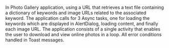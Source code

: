 In Photo Gallery application, using a URL that retrieves a text file containing a dictionary of keywords and image URLs related to the associated keyword. The application calls for 3 Async tasks, one for loading the keywords which are displayed in AlertDialog, loading content, and finally each image URL.
The application consists of a single activity that enables the user to download and view online photos in a loop. 
All error conditions handled in Toast messages.
